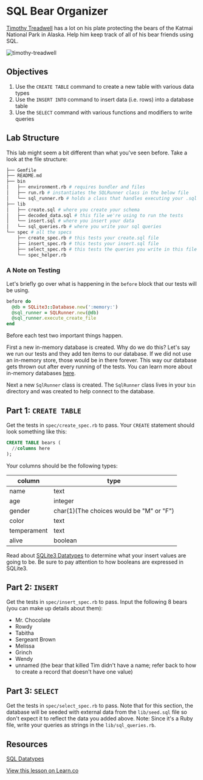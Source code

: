 # SQL Bear Organizer

[Timothy Treadwell](http://en.wikipedia.org/wiki/Timothy_Treadwell) has a lot on his plate protecting the bears of the Katmai National Park in Alaska. Help him keep track of all of his bear friends using SQL.

![timothy-treadwell](http://m2.paperblog.com/i/74/746121/lagghiacciante-morte-delluomo-grizzly-sbranat-L-rr7aep.jpeg)

## Objectives

1. Use the `CREATE TABLE` command to create a new table with various data types
2. Use the `INSERT INTO` command to insert data (i.e. rows) into a database table
3. Use the `SELECT` command with various functions and modifiers to write queries

## Lab Structure

This lab might seem a bit different than what you've seen before. Take a look at the file structure:

```bash
├── Gemfile
├── README.md
├── bin
│   ├── environment.rb # requires bundler and files
│   ├── run.rb # instantiates the SQLRunner class in the below file
│   └── sql_runner.rb # holds a class that handles executing your .sql files
├── lib
│   ├── create.sql # where you create your schema
│   ├── decoded_data.sql # this file we're using to run the tests
│   └── insert.sql # where you insert your data
│   └── sql_queries.rb # where you write your sql queries
└── spec # all the specs
    ├── create_spec.rb # this tests your create.sql file
    ├── insert_spec.rb # this tests your insert.sql file
    ├── select_spec.rb # this tests the queries you write in this file
    └── spec_helper.rb
```

### A Note on Testing

Let's briefly go over what is happening in the `before` block that our tests will be using.

```ruby
before do
  @db = SQLite3::Database.new(':memory:')
  @sql_runner = SQLRunner.new(@db)
  @sql_runner.execute_create_file
end
```
Before each test two important things happen.

First a new in-memory database is created. Why do we do this? Let's say we run our tests and they add ten items to our database. If we did not use an in-memory store, those would be in there forever. This way our database gets thrown out after every running of the tests. You can learn more about in-memory databases [here](https://www.sqlite.org/inmemorydb.html).

Next a new `SqlRunner` class is created. The `SqlRunner` class lives in your `bin` directory and was created to help connect to the database.

## Part 1: `CREATE TABLE`

Get the tests in `spec/create_spec.rb` to pass. Your `CREATE` statement should look something like this:

```sql
CREATE TABLE bears (
  //columns here
);
```

Your columns should be the following types:

|column | type  |
|-------|-------|
|name   |text   |
|age    |integer|
|gender |char(1)(The choices would be "M" or "F")|
|color  |text   |
|temperament|text|
|alive  |boolean|

Read about [SQLite3 Datatypes](https://www.sqlite.org/datatype3.html) to determine what your insert values are going to be. Be sure to pay attention to how booleans are expressed in SQLite3.

## Part 2: `INSERT`

Get the tests in `spec/insert_spec.rb` to pass. Input the following 8 bears (you can make up details about them):

* Mr. Chocolate
* Rowdy
* Tabitha
* Sergeant Brown
* Melissa
* Grinch
* Wendy
* unnamed (the bear that killed Tim didn't have a name; refer back to how to create a record that doesn't have one value)

## Part 3: `SELECT`

Get the tests in `spec/select_spec.rb` to pass. Note that for this section, the database will be seeded with external data from the `lib/seed.sql` file so don't expect it to reflect the data you added above. Note: Since it's a Ruby file, write your queries as strings in the `lib/sql_queries.rb`.

## Resources

[SQL Datatypes](http://www.w3schools.com/sql/sql_datatypes_general.asp)

<a href='https://learn.co/lessons/SQL-bear-organizer-lab' data-visibility='hidden'>View this lesson on Learn.co</a>
